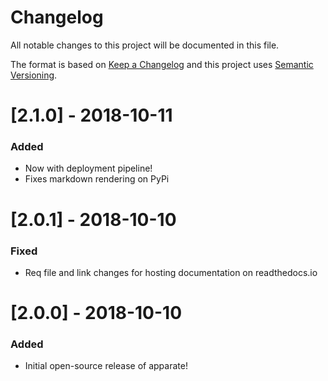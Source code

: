 # Changelog
All notable changes to this project will be documented in this file.

The format is based on [Keep a Changelog](http://keepachangelog.com/en/1.0.0/) and this project uses [Semantic Versioning](http://semver.org/).

# [2.1.0] - 2018-10-11
### Added
 - Now with deployment pipeline!
 - Fixes markdown rendering on PyPi

# [2.0.1] - 2018-10-10
### Fixed
 - Req file and link changes for hosting documentation on readthedocs.io

# [2.0.0] - 2018-10-10
### Added
 - Initial open-source release of apparate!
